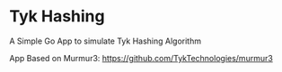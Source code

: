 # Tyk Hashing

A Simple Go App to simulate Tyk Hashing Algorithm

App Based on Murmur3:
https://github.com/TykTechnologies/murmur3
